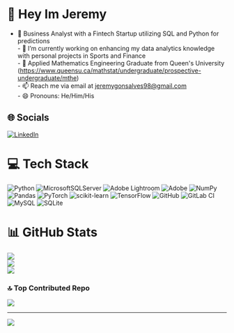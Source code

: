# 💫 Hey Im Jeremy
- 💼 Business Analyst with a Fintech Startup utilizing SQL and Python for predictions<br>- 🔭 I’m currently working on enhancing my data analytics knowledge with personal projects in Sports and Finance<br>- 💬 Applied Mathematics Engineering Graduate from Queen's University (https://www.queensu.ca/mathstat/undergraduate/prospective-undergraduate/mthe)<br>- 📫 Reach me via email at jeremygonsalves98@gmail.com<br>- 😄 Pronouns: He/Him/His


## 🌐 Socials
[![LinkedIn](https://img.shields.io/badge/LinkedIn-%230077B5.svg?logo=linkedin&logoColor=white)](https://linkedin.com/in/https://www.linkedin.com/in/jeremy-gonsalves/) 

# 💻 Tech Stack
![Python](https://img.shields.io/badge/python-3670A0?style=for-the-badge&logo=python&logoColor=ffdd54) ![MicrosoftSQLServer](https://img.shields.io/badge/Microsoft%20SQL%20Server-CC2927?style=for-the-badge&logo=microsoft%20sql%20server&logoColor=white) ![Adobe Lightroom](https://img.shields.io/badge/Adobe%20Lightroom-31A8FF.svg?style=for-the-badge&logo=Adobe%20Lightroom&logoColor=white) ![Adobe](https://img.shields.io/badge/adobe-%23FF0000.svg?style=for-the-badge&logo=adobe&logoColor=white) ![NumPy](https://img.shields.io/badge/numpy-%23013243.svg?style=for-the-badge&logo=numpy&logoColor=white) ![Pandas](https://img.shields.io/badge/pandas-%23150458.svg?style=for-the-badge&logo=pandas&logoColor=white) ![PyTorch](https://img.shields.io/badge/PyTorch-%23EE4C2C.svg?style=for-the-badge&logo=PyTorch&logoColor=white) ![scikit-learn](https://img.shields.io/badge/scikit--learn-%23F7931E.svg?style=for-the-badge&logo=scikit-learn&logoColor=white) ![TensorFlow](https://img.shields.io/badge/TensorFlow-%23FF6F00.svg?style=for-the-badge&logo=TensorFlow&logoColor=white) ![GitHub](https://img.shields.io/badge/github-%23121011.svg?style=for-the-badge&logo=github&logoColor=white) ![GitLab CI](https://img.shields.io/badge/gitlab%20CI-%23181717.svg?style=for-the-badge&logo=gitlab&logoColor=white) ![MySQL](https://img.shields.io/badge/mysql-4479A1.svg?style=for-the-badge&logo=mysql&logoColor=white) ![SQLite](https://img.shields.io/badge/sqlite-%2307405e.svg?style=for-the-badge&logo=sqlite&logoColor=white)
# 📊 GitHub Stats
![](https://github-readme-stats.vercel.app/api?username=jeremygonsalves&theme=dark&hide_border=false&include_all_commits=false&count_private=false)<br/>
![](https://github-readme-streak-stats.herokuapp.com/?user=jeremygonsalves&theme=dark&hide_border=false)<br/>
![](https://github-readme-stats.vercel.app/api/top-langs/?username=jeremygonsalves&theme=dark&hide_border=false&include_all_commits=false&count_private=false&layout=compact)

### 🔝 Top Contributed Repo
![](https://github-contributor-stats.vercel.app/api?username=jeremygonsalves&limit=5&theme=dark&combine_all_yearly_contributions=true)

---
[![](https://visitcount.itsvg.in/api?id=jeremygonsalves&icon=0&color=0)](https://visitcount.itsvg.in)

<!-- Proudly created with GPRM ( https://gprm.itsvg.in ) -->
